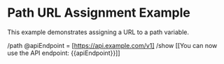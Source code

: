 # Path URL Assignment Example

This example demonstrates assigning a URL to a path variable.

/path @apiEndpoint = [https://api.example.com/v1]
/show [[You can now use the API endpoint: {{apiEndpoint}}]]